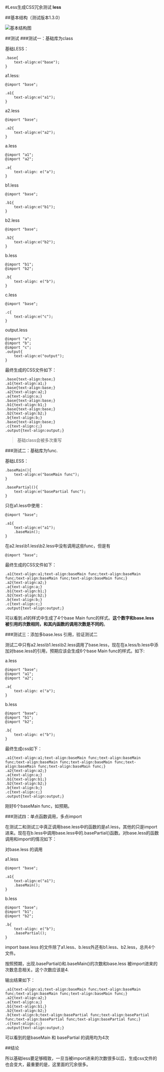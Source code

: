 #Less生成CSS冗余测试 **less**

##基本结构（测试版本1.3.0）

![基本结构图](../assets/images/2012-12-11-01.JPG)

##测试
###测试一：基础库为class

基础LESS：

	.base{
	    text-align:e("base");
	}

a1.less:
	
	@import "base";

	.a1{
	    text-align:e("a1");
	}

a2.less

	@import "base";

	.a2{
	    text-align:e("a2");
	}

a.less

	@import "a1";
	@import "a2";

	.a{
	    text-align: e("a");
	}
	
b1.less

	@import "base";

	.b1{
	    text-align:e("b1");
	}

b2.less
	
	@import "base";

	.b2{
	    text-align:e("b2");
	}
	
b.less

	@import "b1";
	@import "b2";

	.b{
	    text-align: e("b");
	}
	
c.less

	@import "base";

	.c{
	    text-align:e("c");
	}
	
output.less
	
	@import "a";
	@import "b";
	@import "c";
	.output{
	    text-align:e("output");
	}

最终生成的CSS文件如下：

	.base{text-align:base;}
	.a1{text-align:a1;}
	.base{text-align:base;}
	.a2{text-align:a2;}
	.a{text-align:a;}
	.base{text-align:base;}
	.b1{text-align:b1;}
	.base{text-align:base;}
	.b2{text-align:b2;}
	.b{text-align:b;}
	.base{text-align:base;}
	.c{text-align:c;}
	.output{text-align:output;}
	
	
> 基础class会被多次重写


###测试二：基础库为func.


基础LESS：

	.baseMain(){
	    text-align:e("baseMain func");
	}

	.basePartial(){
	    text-align:e("basePartial func");
	}

只在a1.less中使用：

	@import "base";

	.a1{
	    text-align:e("a1");
	    .baseMain();
	}


在a2.less\b1.less\b2.less中没有调用这些func，但是有
	
	@import "base";


最终生成的CSS文件如下：

	.a1{text-align:a1;text-align:baseMain func;text-align:baseMain func;text-align:baseMain func;text-align:baseMain func;}
	.a2{text-align:a2;}
	.a{text-align:a;}
	.b1{text-align:b1;}
	.b2{text-align:b2;}
	.b{text-align:b;}
	.c{text-align:c;}
	.output{text-align:output;}
	
可以看到.a1的样式中生成了4个base Main func的样式。**这个数字和base.less 被引用的次数相同，和其内函数的调用次数是不同的**。

###测试三：添加多base.less 引用，验证测试二

测试二中只有a2.less\b1.less\b2.less调用了base.less，现在在a.less/b.less中添加对base.less的引用，预期应该会生成6个base Main func的样式。如下:

a.less

	@import "base";
	@import "a1";
	@import "a2";

	.a{
	    text-align: e("a");
	}

b.less
	
	@import "base";
	@import "b1";
	@import "b2";

	.b{
	    text-align: e("b");
	}

最终生成css如下：

	.a1{text-align:a1;text-align:baseMain func;text-align:baseMain func;text-align:baseMain func;text-align:baseMain func;text-align:baseMain func;text-align:baseMain func;}
	.a2{text-align:a2;}
	.a{text-align:a;}
	.b1{text-align:b1;}
	.b2{text-align:b2;}
	.b{text-align:b;}
	.c{text-align:c;}
	.output{text-align:output;}


刚好6个baseMain func，如预期。

###测试四：单点函数调用，多点import

在测试二和测试三中真正调用base.less中的函数的是a1.less，其他的只是import进来。现在在b.less中调用base.less中的.basePartial()函数。对base.less的函数调用和import的情况如下：

对base.less 的调用

a1.less
	
	@import "base";

	.a1{
	    text-align:e("a1");
	    .baseMain();
	}
	

b.less
	
	@import "base";
	@import "b1";
	@import "b2";

	.b{
	    text-align: e("b");
	    .basePartial();
	}


import  base.less 的文件除了a1.less、b.less外还有b1.less、b2.less，总共4个文件。


按照预期，出现.basePartial()和.baseMain()的次数和base.less 被import进来的次数息息相关。这个次数应该是4.

输出结果如下：

	.a1{text-align:a1;text-align:baseMain func;text-align:baseMain func;text-align:baseMain func;text-align:baseMain func;}
	.a2{text-align:a2;}
	.a{text-align:a;}
	.b1{text-align:b1;}
	.b2{text-align:b2;}
	.b{text-align:b;text-align:basePartial func;text-align:basePartial func;text-align:basePartial func;text-align:basePartial func;}
	.c{text-align:c;}
	.output{text-align:output;}


可以看到的是baseMain 和 basePartial 的调用均为4次

##结论

所以基础less要足够精致，一旦当被import进来的次数很多以后，生成css文件的也会变大，最重要的是，这里面的冗余很多。



